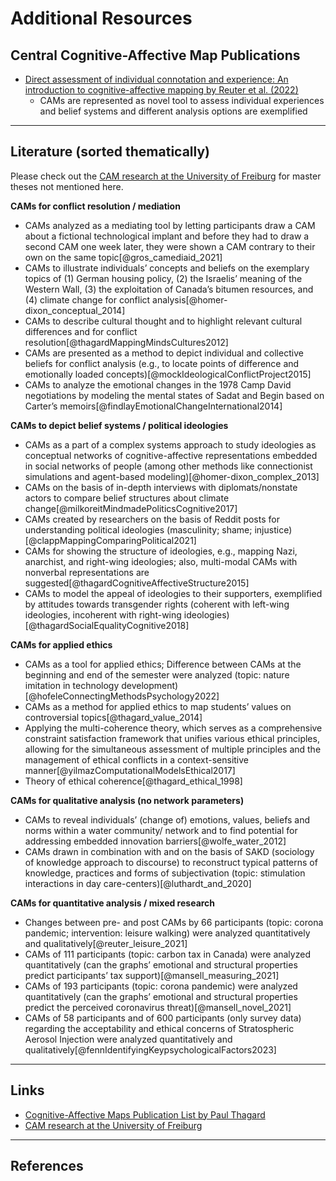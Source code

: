 Additional Resources
=====

Central Cognitive-Affective Map Publications
------------

* <a href="https://www.cambridge.org/core/product/identifier/S0730938421000319/type/journal_article" target="_blank"> Direct assessment of individual connotation and experience: An introduction to cognitive-affective mapping by Reuter et al. (2022) </a>
    * CAMs are represented as novel tool to assess individual experiences and belief systems and different analysis options are exemplified


***
Literature (sorted thematically)
------------


Please check out the <a href="https://www.psychologie.uni-freiburg.de/abteilungen/Allgemeine.Psychologie/research/cam-research" target="_blank"> CAM research at the University of Freiburg</a> for master theses not mentioned here.

**CAMs for conflict resolution / mediation**

* CAMs analyzed as a mediating tool by letting participants draw a CAM about a fictional technological implant and before they had to draw a second CAM one week later, they were shown a CAM contrary to their own on the same topic[@gros_camediaid_2021]
* CAMs to illustrate individuals’ concepts and beliefs on the exemplary topics of (1) German housing policy, (2) the Israelis’ meaning of the Western Wall, (3) the exploitation of Canada’s bitumen resources, and (4) climate change for conflict analysis[@homer-dixon_conceptual_2014] 
* CAMs to describe cultural thought and to highlight relevant cultural differences and for conflict resolution[@thagardMappingMindsCultures2012]
* CAMs are presented as a method to depict individual and collective beliefs for conflict analysis (e.g., to locate points of difference and emotionally loaded concepts)[@mockIdeologicalConflictProject2015]
* CAMs to analyze the emotional changes in the 1978 Camp David negotiations by modeling the mental states of Sadat and Begin based on Carter’s memoirs[@findlayEmotionalChangeInternational2014]


**CAMs to depict belief systems / political ideologies**

* CAMs as a part of a complex systems approach to study ideologies as conceptual networks of cognitive-affective representations embedded in social networks of people (among other methods like connectionist simulations and agent-based modeling)[@homer-dixon_complex_2013]
* CAMs on the basis of in-depth interviews with diplomats/nonstate actors to compare belief structures about climate change[@milkoreitMindmadePoliticsCognitive2017]
* CAMs created by researchers on the basis of Reddit posts for understanding political ideologies (masculinity; shame; injustice)[@clappMappingComparingPolitical2021]
* CAMs for showing the structure of ideologies, e.g., mapping Nazi, anarchist, and right-wing ideologies; also, multi-modal CAMs with nonverbal representations are suggested[@thagardCognitiveAffectiveStructure2015]
* CAMs to model the appeal of ideologies to their supporters, exemplified by attitudes towards transgender rights (coherent with left-wing ideologies, incoherent with right-wing ideologies)[@thagardSocialEqualityCognitive2018]



**CAMs for applied ethics**

* CAMs as a tool for applied ethics; Difference between CAMs at the beginning and end of the semester were analyzed (topic: nature imitation in technology development)[@hofeleConnectingMethodsPsychology2022]
* CAMs as a method for applied ethics to map students’ values on controversial topics[@thagard_value_2014]
* Applying the multi-coherence theory, which serves as a comprehensive constraint satisfaction framework that unifies various ethical principles, allowing for the simultaneous assessment of multiple principles and the management of ethical conflicts in a context-sensitive manner[@yilmazComputationalModelsEthical2017]
* Theory of ethical coherence[@thagard_ethical_1998]


**CAMs for qualitative analysis (no network parameters)**

* CAMs to reveal individuals’ (change of) emotions, values, beliefs and norms within a water community/ network and to find potential for addressing embedded innovation barriers[@wolfe_water_2012]
* CAMs drawn in combination with and on the basis of SAKD (sociology of knowledge approach to discourse) to reconstruct typical patterns of knowledge, practices and forms of subjectivation (topic: stimulation interactions in day care-centers)[@luthardt_and_2020]


**CAMs for quantitative analysis / mixed research**

* Changes between pre- and post CAMs by 66 participants (topic: corona pandemic; intervention: leisure walking) were analyzed quantitatively and qualitatively[@reuter_leisure_2021]
* CAMs of 111 participants (topic: carbon tax in Canada) were analyzed quantitatively (can the graphs’ emotional and structural properties predict participants’ tax support)[@mansell_measuring_2021]
* CAMs of 193 participants (topic: corona pandemic) were analyzed quantitatively (can the graphs’ emotional and structural properties predict the perceived coronavirus threat)[@mansell_novel_2021]
* CAMs of 58 participants and of 600 participants (only survey data) regarding the acceptability and ethical concerns of Stratospheric Aerosol Injection were analyzed quantitatively and qualitatively[@fennIdentifyingKeypsychologicalFactors2023]




***
Links
------------

* <a href="https://paulthagard.com/links/cognitive-affective-maps/" target="_blank"> Cognitive-Affective Maps Publication List by Paul Thagard </a>
* <a href="https://www.psychologie.uni-freiburg.de/abteilungen/Allgemeine.Psychologie/research/cam-research" target="_blank"> CAM research at the University of Freiburg</a>


***
References
------------